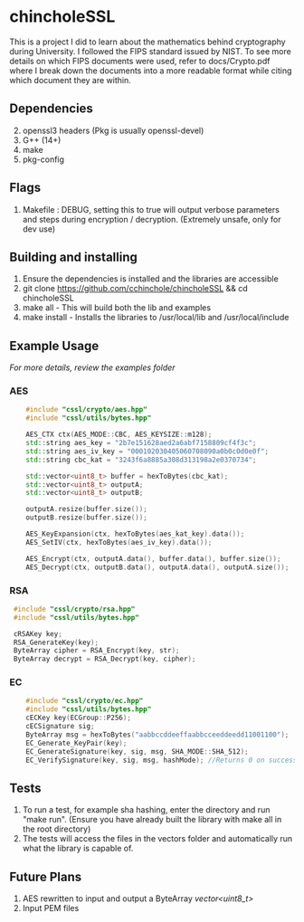 # chincholeSSL #
This is a project I did to learn about the mathematics behind cryptography during University. I followed the FIPS standard issued by NIST.
To see more details on which FIPS documents were used, refer to docs/Crypto.pdf where I break down the documents into a more readable format while citing which document they are within.

## Dependencies ##
2. openssl3 headers (Pkg is usually openssl-devel)
4. G++ (14+)
1. make
3. pkg-config

## Flags ##
1. Makefile : DEBUG, setting this to true will output verbose parameters and steps during encryption / decryption. (Extremely unsafe, only for dev use)

## Building and installing ##
1. Ensure the dependencies is installed and the libraries are accessible
2. git clone https://github.com/cchinchole/chincholeSSL && cd chincholeSSL
3. make all - This will build both the lib and examples
4. make install - Installs the libraries to /usr/local/lib and /usr/local/include

## Example Usage ##
*For more details, review the examples folder*
### AES ###
```cpp
    #include "cssl/crypto/aes.hpp"
    #include "cssl/utils/bytes.hpp"

    AES_CTX ctx(AES_MODE::CBC, AES_KEYSIZE::m128);
    std::string aes_key = "2b7e151628aed2a6abf7158809cf4f3c";
    std::string aes_iv_key = "000102030405060708090a0b0c0d0e0f";
    std::string cbc_kat = "3243f6a8885a308d313198a2e0370734";

    std::vector<uint8_t> buffer = hexToBytes(cbc_kat);
    std::vector<uint8_t> outputA;
    std::vector<uint8_t> outputB;

    outputA.resize(buffer.size());
    outputB.resize(buffer.size());

    AES_KeyExpansion(ctx, hexToBytes(aes_kat_key).data());
    AES_SetIV(ctx, hexToBytes(aes_iv_key).data());

    AES_Encrypt(ctx, outputA.data(), buffer.data(), buffer.size());
    AES_Decrypt(ctx, outputB.data(), outputA.data(), outputA.size());
```

### RSA ###
```cpp
 #include "cssl/crypto/rsa.hpp"
 #include "cssl/utils/bytes.hpp"

 cRSAKey key;
 RSA_GenerateKey(key);
 ByteArray cipher = RSA_Encrypt(key, str);
 ByteArray decrypt = RSA_Decrypt(key, cipher);
```

### EC ###
```cpp
    #include "cssl/crypto/ec.hpp"
    #include "cssl/utils/bytes.hpp"
    cECKey key(ECGroup::P256);
    cECSignature sig;
    ByteArray msg = hexToBytes("aabbccddeeffaabbcceeddeedd11001100");
    EC_Generate_KeyPair(key);
    EC_GenerateSignature(key, sig, msg, SHA_MODE::SHA_512);
    EC_VerifySignature(key, sig, msg, hashMode); //Returns 0 on success
```

## Tests ##
1. To run a test, for example sha hashing, enter the directory and run "make run". (Ensure you have already built the library with make all in the root directory)
2. The tests will access the files in the vectors folder and automatically run what the library is capable of.

## Future Plans ##
1. AES rewritten to input and output a ByteArray *vector<uint8_t>*
2. Input PEM files
